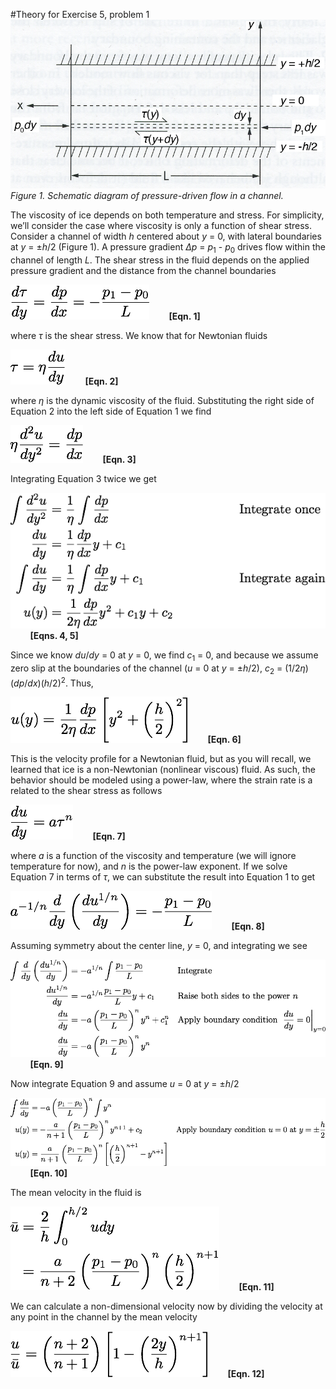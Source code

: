 #Theory for Exercise 5, problem 1
![Open channel](Images/open_channel.png)<br/>
*Figure 1. Schematic diagram of pressure-driven flow in a channel.*

The viscosity of ice depends on both temperature and stress. For simplicity, we’ll consider the case where viscosity is only a function of shear stress. Consider a channel of width *h* centered about *y* = 0, with lateral boundaries at *y* = ±*h*/2 (Figure 1). A pressure gradient *Δp* = *p*<sub>1</sub> - *p*<sub>0</sub> drives flow within the channel of length *L*.  The shear stress in the fluid depends on the applied pressure gradient and the distance from the channel boundaries

![Equation 1](Images/Equation1.png)&nbsp;&nbsp;&nbsp;&nbsp;&nbsp;&nbsp;&nbsp;&nbsp;**[Eqn. 1]**

where *τ* is the shear stress. We know that for Newtonian fluids

![Equation 2](Images/Equation2.png)&nbsp;&nbsp;&nbsp;&nbsp;&nbsp;&nbsp;&nbsp;&nbsp;**[Eqn. 2]**

where *η* is the dynamic viscosity of the fluid. Substituting the right side of Equation 2 into the left side of Equation 1 we find

![Equation 3](Images/Equation3.png)&nbsp;&nbsp;&nbsp;&nbsp;&nbsp;&nbsp;&nbsp;&nbsp;**[Eqn. 3]**

Integrating Equation 3 twice we get

![Equations 4 and 5](Images/Equation4-5.png)&nbsp;&nbsp;&nbsp;&nbsp;&nbsp;&nbsp;&nbsp;&nbsp;**[Eqns. 4, 5]**

Since we know *du*/*dy* = 0 at *y* = 0, we find *c*<sub>1</sub> = 0, and because we assume zero slip at the boundaries of the channel (*u* = 0 at *y* = ±*h*/2), *c*<sub>2</sub> = (1/2*η*)(*dp*/*dx*)(*h*/2)<sup>2</sup>. Thus,

![Equation 6](Images/Equation6.png)&nbsp;&nbsp;&nbsp;&nbsp;&nbsp;&nbsp;&nbsp;&nbsp;**[Eqn. 6]**

This is the velocity profile for a Newtonian fluid, but as you will recall, we learned that ice is a non-Newtonian (nonlinear viscous) fluid. As such, the behavior should be modeled using a power-law, where the strain rate is a related to the shear stress as follows

![Equation 7](Images/Equation7.png)&nbsp;&nbsp;&nbsp;&nbsp;&nbsp;&nbsp;&nbsp;&nbsp;**[Eqn. 7]**

where *a* is a function of the viscosity and temperature (we will ignore temperature for now), and *n* is the power-law exponent. If we solve Equation 7 in terms of *τ*, we can substitute the result into Equation 1 to get

![Equation 8](Images/Equation8.png)&nbsp;&nbsp;&nbsp;&nbsp;&nbsp;&nbsp;&nbsp;&nbsp;**[Eqn. 8]**

Assuming symmetry about the center line, *y* = 0, and integrating we see

![Equation 9](Images/Equation9.png)&nbsp;&nbsp;&nbsp;&nbsp;&nbsp;&nbsp;&nbsp;&nbsp;**[Eqn. 9]**

Now integrate Equation 9 and assume *u* = 0 at *y* = ±*h*/2

![Equation 10](Images/Equation10.png)&nbsp;&nbsp;&nbsp;&nbsp;&nbsp;&nbsp;&nbsp;&nbsp;**[Eqn. 10]**

The mean velocity in the fluid is

![Equation 11](Images/Equation11.png)&nbsp;&nbsp;&nbsp;&nbsp;&nbsp;&nbsp;&nbsp;&nbsp;**[Eqn. 11]**

We can calculate a non-dimensional velocity now by dividing the velocity at any point in the channel by the mean velocity

![Equation 12](Images/Equation12.png)&nbsp;&nbsp;&nbsp;&nbsp;&nbsp;&nbsp;&nbsp;&nbsp;**[Eqn. 12]**
